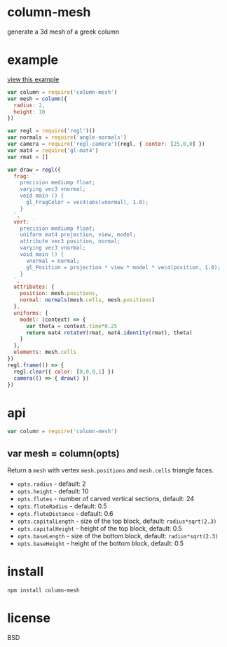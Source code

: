 # column-mesh

generate a 3d mesh of a greek column

# example

[view this example](https://substack.neocities.org/col/2.html)

``` js
var column = require('column-mesh')
var mesh = column({
  radius: 2,
  height: 10
})

var regl = require('regl')()
var normals = require('angle-normals')
var camera = require('regl-camera')(regl, { center: [25,0,0] })
var mat4 = require('gl-mat4')
var rmat = []

var draw = regl({
  frag: `
    precision mediump float;
    varying vec3 vnormal;
    void main () {
      gl_FragColor = vec4(abs(vnormal), 1.0);
    }
  `,
  vert: `
    precision mediump float;
    uniform mat4 projection, view, model;
    attribute vec3 position, normal;
    varying vec3 vnormal;
    void main () {
      vnormal = normal;
      gl_Position = projection * view * model * vec4(position, 1.0);
    }
  `,
  attributes: {
    position: mesh.positions,
    normal: normals(mesh.cells, mesh.positions)
  },
  uniforms: {
    model: (context) => {
      var theta = context.time*0.25
      return mat4.rotateY(rmat, mat4.identity(rmat), theta)
    }
  },
  elements: mesh.cells
})
regl.frame(() => {
  regl.clear({ color: [0,0,0,1] })
  camera(() => { draw() })
})
```

# api

``` js
var column = require('column-mesh')
```

## var mesh = column(opts)

Return a `mesh` with vertex `mesh.positions` and `mesh.cells` triangle faces.

* `opts.radius` - default: 2
* `opts.height` - default: 10
* `opts.flutes` - number of carved vertical sections, default: 24
* `opts.fluteRadius` - default: 0.5
* `opts.fluteDistance` - default: 0.6
* `opts.capitalLength` - size of the top block, default: `radius*sqrt(2.3)`
* `opts.capitalHeight` - height of the top block, default: 0.5
* `opts.baseLength` - size of the bottom block, default: `radius*sqrt(2.3)`
* `opts.baseHeight` - height of the bottom block, default: 0.5

# install

```
npm install column-mesh
```

# license

BSD
